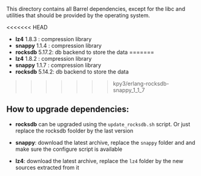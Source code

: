 This directory contains all Barrel dependencies, except for the libc and utilities that should be provided by the operating system.


<<<<<<< HEAD
- **lz4** 1.8.3 : compression library
- **snappy** 1.1.4 : compression library
- **rocksdb** 5.17.2: db backend to store the data
=======
- **lz4** 1.8.2 : compression library
- **snappy** 1.1.7 : compression library
- **rocksdb** 5.14.2: db backend to store the data
>>>>>>> kpy3/erlang-rocksdb-snappy_1_1_7


## How to upgrade dependencies:

- **rocksdb** can be upgraded using the `update_rocksdb.sh`  script. Or just replace the rocksdb foolder by the last
  version

- **snappy**: download the latest archive, replace the `snappy` folder and  and make sure the configure script is available

- **lz4**: download the latest archive, replace the `lz4` folder by the new sources extracted from it
